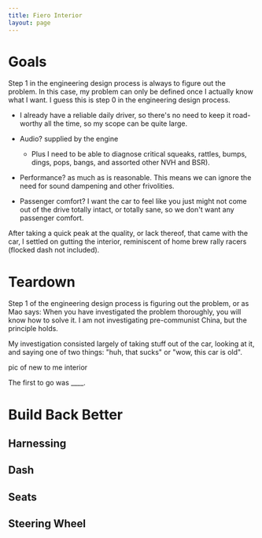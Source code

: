 ```yaml
---
title: Fiero Interior
layout: page
---
```

# Goals

Step 1 in the engineering design process is always to figure out the problem. In this case, my problem can only be defined once I actually know what I want. I guess this is step 0 in the engineering design process.

* I already have a reliable daily driver, so there's no need to keep it road-worthy all the time, so my scope can be quite large.

* Audio? supplied by the engine

  * Plus I need to be able to diagnose critical squeaks, rattles, bumps, dings, pops, bangs, and assorted other NVH and BSR).

* Performance? as much as is reasonable. This means we can ignore the need for sound dampening and other frivolities.

* Passenger comfort? I want the car to feel like you just might not come out of the drive totally intact, or totally sane, so we don't want any passenger comfort.

After taking a quick peak at the quality, or lack thereof, that came with the car, I settled on  gutting the interior, reminiscent of home brew rally racers (flocked dash not included).

# Teardown

Step 1 of the engineering design process is figuring out the problem, or as Mao says: When you have investigated the problem thoroughly, you will know how to solve it. I am not investigating pre-communist China, but the principle holds. 

My investigation consisted largely of taking stuff out of the car, looking at it, and saying one of two things: "huh, that sucks" or "wow, this car is old".

pic of new to me interior

The first to go was ____.

# Build Back Better

## Harnessing

## Dash

## Seats

## Steering Wheel